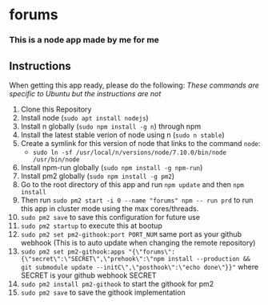 # forums

### This is a node app made by me for me

## Instructions
When getting this app ready, please do the following:
_These commands are specific to Ubuntu but the instructions are not_

1. Clone this Repository
2. Install node (`sudo apt install nodejs`)
3. Install n globally (`sudo npm install -g n`) through npm
4. Install the latest stable verion of node using n (`sudo n stable`)
5. Create a symlink for this version of node that links to the command `node`:
   - `sudo ln -sf /usr/local/n/versions/node/7.10.0/bin/node /usr/bin/node`
6. Install npm-run globally (`sudo npm install -g npm-run`)
7. Install pm2 globally (`sudo npm install -g pm2`)
8. Go to the root directory of this app and run `npm update` and then `npm install`
9. Then run `sudo pm2 start -i 0 --name "forums" npm -- run prd` to run this app in cluster mode using the max cores/threads.
10. `sudo pm2 save` to save this configuration for future use
11. `sudo pm2 startup` to  execute this at bootup
12. `sudo pm2 set pm2-githook:port PORT_NUM` same port as your github webhook (This is to auto update when changing the remote repository)
13. `sudo pm2 set pm2-githook:apps "{\"forums\":{\"secret\":\"SECRET\",\"prehook\":\"npm install --production && git submodule update --initC\",\"posthook\":\"echo done\"}}"` where SECRET is your github webhook SECRET
14. `sudo pm2 install pm2-githook` to start the githook for pm2
15. `sudo pm2 save` to save the githook implementation

